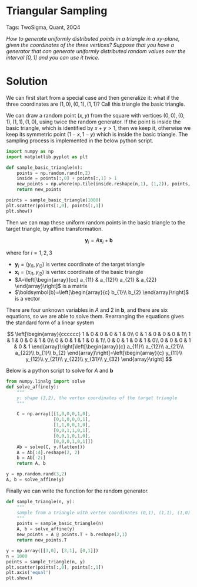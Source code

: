# Triangular Sampling

Tags: TwoSigma, Quant, 20Q4

*How to generate uniformly distributed points in a triangle in a $xy$-plane, given the coordinates of the three vertices? Suppose that you have a generator that can generate uniformly distributed random values over the interval $[0,1]$ and you can use it twice.*


# Solution

We can first start from a special case and then generalize it: what if the three coordinates are $(1,0), (0,1), (1,1)$? Call this triangle the basic triangle.

We can draw a random point $(x,y)$ from the square with vertices $(0,0), (0,1), (1,1), (1,0)$, using twice the random generator. If the point is inside the basic triangle, which is identified by $x+y>1$, then we keep it, otherwise we keep its symmetric point $(1-x, 1-y)$ which is inside the basic triangle. The sampling process is implemented in the below python script.

```python
import numpy as np
import matplotlib.pyplot as plt

def sample_basic_triangle(n):
    points = np.random.rand(n,2)
    inside = points[:,0] + points[:,1] > 1
    new_points = np.where(np.tile(inside.reshape(n,1), (1,2)), points, 1-points)
    return new_points

points = sample_basic_triangle(1000)
plt.scatter(points[:,0], points[:,1])
plt.show()
```

Then we can map these uniform random points in the basic triangle to the target triangle, by affine transformation.

$$
\boldsymbol{y}_i = A \boldsymbol{x}_i + \boldsymbol{b}
$$

where for $i=1,2,3$

- $\boldsymbol{y}_i = (y_{i1}, y_{i2})$ is vertex coordinate of the target triangle
- $\boldsymbol{x}_i = (x_{i1}, y_{i2})$ is vertex coordinate of the basic triangle
- $A=\left[\begin{array}{cc}
a_{11} & a_{12}\\
a_{21} & a_{22}
\end{array}\right]$ is a matrix
- $\boldsymbol{b}=\left[\begin{array}{c}
b_{1}\\
b_{2}
\end{array}\right]$ is a vector

There are four unknown variables in $A$ and 2 in $\boldsymbol{b}$, and there are six equations, so we are able to solve them. Rearranging the equations gives the standard form of a linear system


$$
\left[\begin{array}{cccccc}
1 & 0 & 0 & 0 & 1 & 0\\
0 & 1 & 0 & 0 & 0 & 1\\
1 & 1 & 0 & 0 & 1 & 0\\
0 & 0 & 1 & 1 & 0 & 1\\
0 & 0 & 1 & 0 & 1 & 0\\
0 & 0 & 0 & 1 & 0 & 1
\end{array}\right]\left[\begin{array}{c}
a_{11}\\
a_{12}\\
a_{21}\\
a_{22}\\
b_{1}\\
b_{2}
\end{array}\right]=\left[\begin{array}{c}
y_{11}\\
y_{12}\\
y_{21}\\
y_{22}\\
y_{31}\\
y_{32}
\end{array}\right]
$$

Below is a python script to solve for $A$ and $\boldsymbol{b}$

```python
from numpy.linalg import solve
def solve_affine(y):
    """
    y: shape (3,2), the vertex coordinates of the target triangle
    """

    C = np.array([[1,0,0,0,1,0],
                  [0,1,0,0,0,1],
                  [1,1,0,0,1,0],
                  [0,0,1,1,0,1],
                  [0,0,1,0,1,0],
                  [0,0,0,1,0,1]])
    Ab = solve(C, y.flatten())               
    A = Ab[:4].reshape(2, 2)
    b = Ab[-2:]
    return A, b

y = np.random.rand(3,2)
A, b = solve_affine(y)
```

Finally we can write the function for the random generator.

```python
def sample_triangle(n, y):
    """
    sample from a triangle with vertex coordinates (0,1), (1,1), (1,0)
    """
    points = sample_basic_triangle(n)
    A, b = solve_affine(y)
    new_points = A @ points.T + b.reshape(2,1)
    return new_points.T

y = np.array([[3,0], [3,1], [0,1]])
n = 1000
points = sample_triangle(n, y)
plt.scatter(points[:,0], points[:,1])
plt.axis('equal')
plt.show()

```

